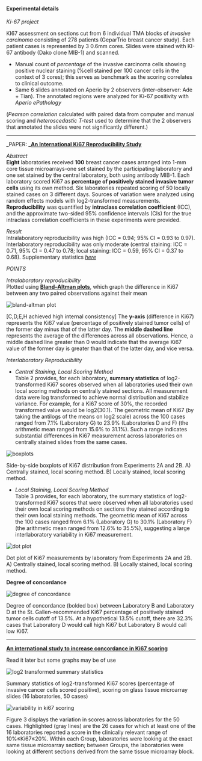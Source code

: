 

#### Experimental details

_Ki-67 project_  

KI67 assessment on sections cut from 6 individual TMA blocks of _invasive carcinoma_ consisting of 278 patients (GeparTrio breast cancer study). Each patient cases is represented by 3 0.6mm cores. Slides were stained with KI-67 antibody (Dako clone MIB-1) and scanned.
+ Manual count of _percentage_ of the invasive carcinoma cells showing positive nuclear staining (%cell stained per 100 cancer cells in the context of 3 cores); this serves as benchmark as the scoring correlates to clinical outcome.
+ Same 6 slides annotated on Aperio by 2 observers (inter-observer: Ade + Tian). The annotated regions were analyzed for Ki-67 positivity with _Aperio ePathology_  

(_Pearson correlation_ calculated with paired data from computer and manual scoring
    and _heteroscedastic T-test_ used to determine that the 2 observers that annotated the slides were not significantly different.)

---

_PAPER: _[__An International Ki67 Reproducibility Study__](http://jnci.oxfordjournals.org/content/105/24/1897.long)   

_Abstract_   
__Eight__ laboratories received __100__ breast cancer cases arranged into 1-mm core tissue microarrays-one set stained by the participating laboratory and one set stained by the central laboratory, both using antibody MIB-1. Each laboratory scored Ki67 as __percentage of positively stained invasive tumor cells__ using its own method. Six laboratories repeated scoring of 50 locally stained cases on 3 different days. Sources of variation were analyzed using random effects models with log2-transformed measurements. __Reproducibility__ was quantified by __intraclass correlation coefficient__ (ICC), and the approximate two-sided 95% confidence intervals (CIs) for the true intraclass correlation coefficients in these experiments were provided.

_Result_  
Intralaboratory reproducibility was high (ICC = 0.94; 95% CI = 0.93 to 0.97). Interlaboratory reproducibility was only moderate (central staining: ICC = 0.71, 95% CI = 0.47 to 0.78; local staining: ICC = 0.59, 95% CI = 0.37 to 0.68). Supplementary statistics [_here_](https://docs.google.com/viewer?url=http%3A%2F%2Fjnci.oxfordjournals.org%2Fcontent%2Fsuppl%2F2013%2F09%2F27%2Fdjt306.DC1%2Fjnci_JNCI_13_0538_s01.docx)  

_POINTS_

_Intralaboratory reproducibility_   
Plotted using [__Bland–Altman plots__](https://www-users.york.ac.uk/~mb55/meas/ba.pdf), which graph the difference in Ki67 between any two paired observations against their mean  

![bland-altman plot](http://jnci.oxfordjournals.org/content/105/24/1897/F1.large.jpg)

[C,D,E,H achieved high internal consistency] The __y-axis__ (difference in Ki67) represents the Ki67 value (percentage of positively stained tumor cells) of the former day minus that of the latter day. The __middle dashed line__ represents the average of the differences across all observations. Hence, a middle dashed line greater than 0 would indicate that the average Ki67 value of the former day is greater than that of the latter day, and vice versa.


_Interlaboratory Reproducibility_  

+ _Central Staining, Local Scoring Method_  
Table 2 provides, for each laboratory, __summary statistics__ of log2-transformed Ki67 scores observed when all laboratories used their own local scoring methods on centrally stained sections. All measurement data were log transformed to achieve normal distribution and stabilize variance. For example, for a Ki67 score of 30%, the recorded transformed value would be log2(30.1). The geometric mean of Ki67 (by taking the antilogs of the means on log2 scale) across the 100 cases ranged from 7.1% (Laboratory G) to 23.9% (Laboratories D and F) (the arithmetic mean ranged from 15.6% to 31.1%). Such a range indicates substantial differences in Ki67 measurement across laboratories on centrally stained slides from the same cases.

![boxplots](http://jnci.oxfordjournals.org/content/105/24/1897/F2.large.jpg)

Side-by-side boxplots of Ki67 distribution from Experiments 2A and 2B. A) Centrally stained, local scoring method. B) Locally stained, local scoring method.

+  _Local Staining, Local Scoring Method_  
Table 3 provides, for each laboratory, the summary statistics of log2-transformed Ki67 scores that were observed when all laboratories used their own local scoring methods on sections they stained according to their own local staining methods. The geometric mean of Ki67 across the 100 cases ranged from 6.1% (Laboratory G) to 30.1% (Laboratory F) (the arithmetic mean ranged from 12.6% to 35.5%), suggesting a large interlaboratory variability in Ki67 measurement.

![dot plot](http://jnci.oxfordjournals.org/content/105/24/1897/F3.large.jpg)

Dot plot of Ki67 measurements by laboratory from Experiments 2A and 2B. A) Centrally stained, local scoring method. B) Locally stained, local scoring method.

__Degree of concordance__

![degree of concordance](http://jnci.oxfordjournals.org/content/105/24/1897/F5.large.jpg)

Degree of concordance (bolded box) between Laboratory B and Laboratory D at the St. Gallen–recommended Ki67 percentage of positively stained tumor cells cutoff of 13.5%. At a hypothetical 13.5% cutoff, there are 32.3% cases that Laboratory D would call high Ki67 but Laboratory B would call low Ki67.

---


[**An international study to increase concordance in Ki67 scoring**](http://www.nature.com/modpathol/journal/v28/n6/full/modpathol201538a.html)  


Read it later but some graphs may be of use

![log2 transformed summary statistics](https://raw.githubusercontent.com/tt6746690/CSC148/master/299manuscript/img/summary%20statistics.PNG)   

Summary statistics of log2-transformed Ki67 scores (percentage of invasive cancer cells scored positive), scoring on glass tissue microarray slides (16 laboratories, 50 cases)

![variability in ki67 scoring](https://raw.githubusercontent.com/tt6746690/CSC148/master/299manuscript/img/ki67%20variability.PNG)

Figure 3 displays the variation in scores across laboratories for the 50 cases. Highlighted (gray lines) are the 26 cases for which at least one of the 16 laboratories reported a score in the clinically relevant range of 10%≤Ki67≤20%. Within each Group, laboratories were looking at the exact same tissue microarray section; between Groups, the laboratories were looking at different sections derived from the same tissue microarray block.
